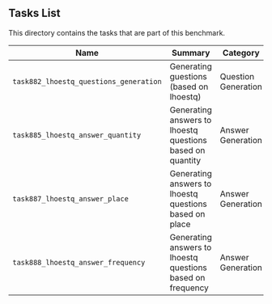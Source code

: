 ## Tasks List 

This directory contains the tasks that are part of this benchmark. 


Name | Summary | Category
---- | ----------- | --------
`task882_lhoestq_questions_generation` | Generating guestions (based on lhoestq) | Question Generation  
`task885_lhoestq_answer_quantity` | Generating answers to lhoestq questions based on quantity | Answer Generation
`task887_lhoestq_answer_place` | Generating answers to lhoestq questions based on place | Answer Generation
`task888_lhoestq_answer_frequency` | Generating answers to lhoestq questions based on frequency | Answer Generation
